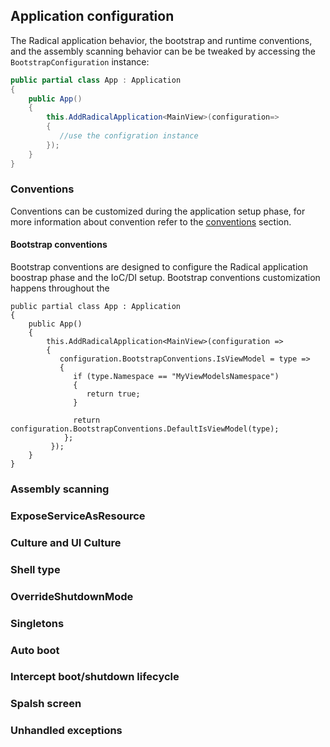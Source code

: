 ## Application configuration

The Radical application behavior, the bootstrap and runtime conventions, and the assembly scanning behavior can be be tweaked by accessing the `BootstrapConfiguration` instance:

```csharp
public partial class App : Application
{
    public App()
    {
        this.AddRadicalApplication<MainView>(configuration=>
        {
           //use the configration instance
        });
    }
}
```

### Conventions

Conventions can be customized during the application setup phase, for more information about convention refer to the [conventions](conventions.md) section. 

#### Bootstrap conventions

Bootstrap conventions are designed to configure the Radical application boostrap phase and the IoC/DI setup. Bootstrap conventions customization happens throughout the 

```
public partial class App : Application
{
    public App()
    {
        this.AddRadicalApplication<MainView>(configuration => 
        {
           configuration.BootstrapConventions.IsViewModel = type => 
           {
              if (type.Namespace == "MyViewModelsNamespace") 
              {
                 return true;
              }

              return configuration.BootstrapConventions.DefaultIsViewModel(type);
            };
         });
    }
}
```

### Assembly scanning

### ExposeServiceAsResource

### Culture and UI Culture

### Shell type

### OverrideShutdownMode

### Singletons

### Auto boot

### Intercept boot/shutdown lifecycle

### Spalsh screen

### Unhandled exceptions
